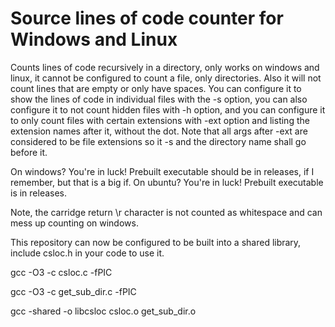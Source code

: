 # Source lines of code counter for Windows and Linux
Counts lines of code recursively in a directory, only works on windows and linux, it cannot be configured to count a file, only directories. Also it will not count lines that are empty or only have spaces. You can configure it to show the lines of code in individual files with the -s option, you can also configure it to not count hidden files with -h option, and you can configure it to only count files with certain extensions with -ext option and listing the extension names after it, without the dot. Note that all args after -ext are considered to be file extensions so it -s and the directory name shall go before it.

On windows? You're in luck! Prebuilt executable should be in releases, if I remember, but that is a big if.
On ubuntu? You're in luck! Prebuilt executable is in releases.

Note, the carridge return \\r character is not counted as whitespace and can mess up counting on windows.

This repository can now be configured to be built into a shared library, include csloc.h in your code to use it.

gcc -O3 -c csloc.c -fPIC

gcc -O3 -c get_sub_dir.c -fPIC

gcc -shared -o libcsloc csloc.o get_sub_dir.o

